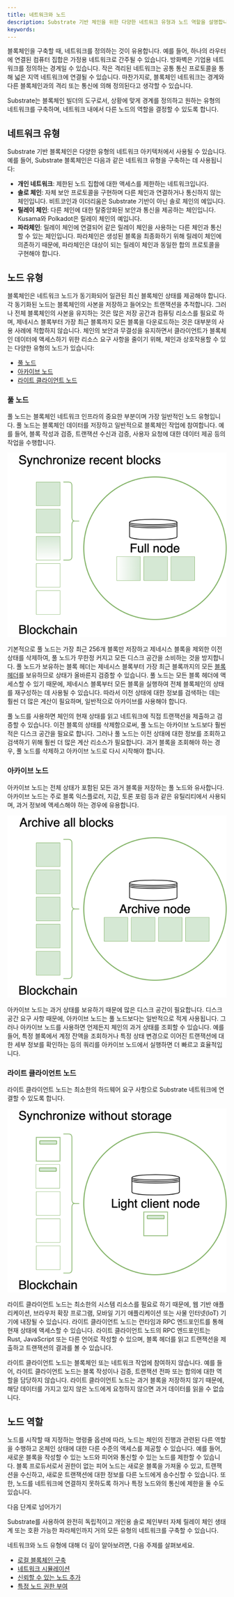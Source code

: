 ```yaml
---
title: 네트워크와 노드
description: Substrate 기반 체인을 위한 다양한 네트워크 유형과 노드 역할을 설명합니다.
keywords:
---
```


블록체인을 구축할 때, 네트워크를 정의하는 것이 유용합니다.
예를 들어, 하나의 라우터에 연결된 컴퓨터 집합은 가정용 네트워크로 간주될 수 있습니다.
방화벽은 기업용 네트워크를 정의하는 경계일 수 있습니다.
작은 격리된 네트워크는 공통 통신 프로토콜을 통해 넓은 지역 네트워크에 연결될 수 있습니다.
마찬가지로, 블록체인 네트워크는 경계와 다른 블록체인과의 격리 또는 통신에 의해 정의된다고 생각할 수 있습니다.

Substrate는 블록체인 빌더의 도구로서, 상황에 맞게 경계를 정의하고 원하는 유형의 네트워크를 구축하며, 네트워크 내에서 다른 노드의 역할을 결정할 수 있도록 합니다.

## 네트워크 유형

Substrate 기반 블록체인은 다양한 유형의 네트워크 아키텍처에서 사용될 수 있습니다.
예를 들어, Substrate 블록체인은 다음과 같은 네트워크 유형을 구축하는 데 사용됩니다:

- **개인 네트워크**: 제한된 노드 집합에 대한 액세스를 제한하는 네트워크입니다.
- **솔로 체인**: 자체 보안 프로토콜을 구현하며 다른 체인과 연결하거나 통신하지 않는 체인입니다.
  비트코인과 이더리움은 Substrate 기반이 아닌 솔로 체인의 예입니다.
- **릴레이 체인**: 다른 체인에 대한 탈중앙화된 보안과 통신을 제공하는 체인입니다.
  Kusama와 Polkadot은 릴레이 체인의 예입니다.
- **파라체인**: 릴레이 체인에 연결되어 같은 릴레이 체인을 사용하는 다른 체인과 통신할 수 있는 체인입니다.
  파라체인은 생성된 블록을 최종화하기 위해 릴레이 체인에 의존하기 때문에, 파라체인은 대상이 되는 릴레이 체인과 동일한 합의 프로토콜을 구현해야 합니다.

## 노드 유형

블록체인은 네트워크 노드가 동기화되어 일관된 최신 블록체인 상태를 제공해야 합니다.
각 동기화된 노드는 블록체인의 사본을 저장하고 들어오는 트랜잭션을 추적합니다.
그러나 전체 블록체인의 사본을 유지하는 것은 많은 저장 공간과 컴퓨팅 리소스를 필요로 하며, 제네시스 블록부터 가장 최근 블록까지 모든 블록을 다운로드하는 것은 대부분의 사용 사례에 적합하지 않습니다.
체인의 보안과 무결성을 유지하면서 클라이언트가 블록체인 데이터에 액세스하기 위한 리소스 요구 사항을 줄이기 위해, 체인과 상호작용할 수 있는 다양한 유형의 노드가 있습니다:

- [풀 노드](#풀-노드)
- [아카이브 노드](#아카이브-노드)
- [라이트 클라이언트 노드](#라이트-클라이언트-노드)

### 풀 노드

풀 노드는 블록체인 네트워크 인프라의 중요한 부분이며 가장 일반적인 노드 유형입니다.
풀 노드는 블록체인 데이터를 저장하고 일반적으로 블록체인 작업에 참여합니다. 예를 들어, 블록 작성과 검증, 트랜잭션 수신과 검증, 사용자 요청에 대한 데이터 제공 등의 작업을 수행합니다.

![풀 노드](/media/images/docs/full-node.png)

기본적으로 풀 노드는 가장 최근 256개 블록만 저장하고 제네시스 블록을 제외한 이전 상태를 삭제하여, 풀 노드가 무한정 커지고 모든 디스크 공간을 소비하는 것을 방지합니다.
풀 노드가 보유하는 블록 헤더는 제네시스 블록부터 가장 최근 블록까지의 모든 [블록 헤더](/reference/glossary/#header)를 보유하므로 상태가 올바른지 검증할 수 있습니다.
풀 노드는 모든 블록 헤더에 액세스할 수 있기 때문에, 제네시스 블록부터 모든 블록을 실행하여 전체 블록체인의 상태를 재구성하는 데 사용될 수 있습니다.
따라서 이전 상태에 대한 정보를 검색하는 데는 훨씬 더 많은 계산이 필요하며, 일반적으로 아카이브를 사용해야 합니다.

풀 노드를 사용하면 체인의 현재 상태를 읽고 네트워크에 직접 트랜잭션을 제출하고 검증할 수 있습니다.
이전 블록의 상태를 삭제함으로써, 풀 노드는 아카이브 노드보다 훨씬 적은 디스크 공간을 필요로 합니다.
그러나 풀 노드는 이전 상태에 대한 정보를 조회하고 검색하기 위해 훨씬 더 많은 계산 리소스가 필요합니다.
과거 블록을 조회해야 하는 경우, 풀 노드를 삭제하고 아카이브 노드로 다시 시작해야 합니다.

### 아카이브 노드

아카이브 노드는 전체 상태가 포함된 모든 과거 블록을 저장하는 풀 노드와 유사합니다.
아카이브 노드는 주로 블록 익스플로러, 지갑, 토론 포럼 등과 같은 유틸리티에서 사용되며, 과거 정보에 액세스해야 하는 경우에 유용합니다.

![아카이브 노드](/media/images/docs/archive-node.png)

아카이브 노드는 과거 상태를 보유하기 때문에 많은 디스크 공간이 필요합니다.
디스크 공간 요구 사항 때문에, 아카이브 노드는 풀 노드보다는 일반적으로 적게 사용됩니다.
그러나 아카이브 노드를 사용하면 언제든지 체인의 과거 상태를 조회할 수 있습니다.
예를 들어, 특정 블록에서 계정 잔액을 조회하거나 특정 상태 변경으로 이어진 트랜잭션에 대한 세부 정보를 확인하는 등의 쿼리를 아카이브 노드에서 실행하면 더 빠르고 효율적입니다.

### 라이트 클라이언트 노드

라이트 클라이언트 노드는 최소한의 하드웨어 요구 사항으로 Substrate 네트워크에 연결할 수 있도록 합니다.

![라이트 클라이언트 노드](/media/images/docs/light-node.png)

라이트 클라이언트 노드는 최소한의 시스템 리소스를 필요로 하기 때문에, 웹 기반 애플리케이션, 브라우저 확장 프로그램, 모바일 기기 애플리케이션 또는 사물 인터넷(IoT) 기기에 내장될 수 있습니다.
라이트 클라이언트 노드는 런타임과 RPC 엔드포인트를 통해 현재 상태에 액세스할 수 있습니다.
라이트 클라이언트 노드의 RPC 엔드포인트는 Rust, JavaScript 또는 다른 언어로 작성할 수 있으며, 블록 헤더를 읽고 트랜잭션을 제출하고 트랜잭션의 결과를 볼 수 있습니다.

라이트 클라이언트 노드는 블록체인 또는 네트워크 작업에 참여하지 않습니다.
예를 들어, 라이트 클라이언트 노드는 블록 작성이나 검증, 트랜잭션 전파 또는 합의에 대한 역할을 담당하지 않습니다.
라이트 클라이언트 노드는 과거 블록을 저장하지 않기 때문에, 해당 데이터를 가지고 있지 않은 노드에게 요청하지 않으면 과거 데이터를 읽을 수 없습니다.

## 노드 역할

노드를 시작할 때 지정하는 명령줄 옵션에 따라, 노드는 체인의 진행과 관련된 다른 역할을 수행하고 온체인 상태에 대한 다른 수준의 액세스를 제공할 수 있습니다.
예를 들어, 새로운 블록을 작성할 수 있는 노드와 피어와 통신할 수 있는 노드를 제한할 수 있습니다.
블록 프로듀서로서 권한이 없는 피어 노드는 새로운 블록을 가져올 수 있고, 트랜잭션을 수신하고, 새로운 트랜잭션에 대한 정보를 다른 노드에게 송수신할 수 있습니다.
또한, 노드를 네트워크에 연결하지 못하도록 하거나 특정 노드와의 통신에 제한을 둘 수도 있습니다.

다음 단계로 넘어가기

Substrate를 사용하여 완전히 독립적이고 개인용 솔로 체인부터 자체 릴레이 체인 생태계 또는 호환 가능한 파라체인까지 거의 모든 유형의 네트워크를 구축할 수 있습니다.

네트워크와 노드 유형에 대해 더 깊이 알아보려면, 다음 주제를 살펴보세요.

- [로컬 블록체인 구축](/tutorials/build-a-blockchain/build-local-blockchain/)
- [네트워크 시뮬레이션](/tutorials/build-a-blockchain/simulate-network/)
- [신뢰할 수 있는 노드 추가](/tutorials/build-a-blockchain/add-trusted-nodes/)
- [특정 노드 권한 부여](/tutorials/build-a-blockchain/authorize-specific-nodes/)